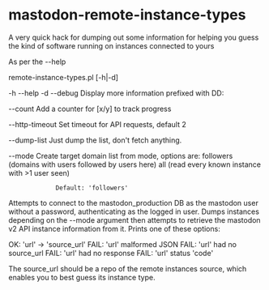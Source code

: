 # mastodon-remote-instance-types
A very quick hack for dumping out some information for helping you guess the kind of software running on instances connected to yours

As per the --help

remote-instance-types.pl [-h|-d] 

 -h --help
 -d --debug      Display more information prefixed with DD: 

 --count         Add a counter for [x/y] to track progress

 --http-timeout  Set timeout for API requests, 
                 default 2

 --dump-list     Just dump the list, don't fetch anything.

 --mode <m>      Create target domain list from mode, options are:
                 followers  (domains with users followed by users here)
                 all        (read every known instance with >1 user seen)
                 
                 Default: 'followers'


Attempts to connect to the mastodon_production DB as the mastodon user without
a password, authenticating as the logged in user.  Dumps instances depending on
the --mode argument then attempts to retrieve the mastodon v2 API instance
information from it. Prints one of these options:

OK: 'url' -> 'source_url'
FAIL: 'url' malformed JSON
FAIL: 'url' had no source_url
FAIL: 'url' had no response
FAIL: 'url' status 'code'

The source_url should be a repo of the remote instances source, which enables
you to best guess its instance type.
